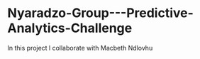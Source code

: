 # Nyaradzo-Group---Predictive-Analytics-Challenge
In this project l collaborate with Macbeth Ndlovhu  
